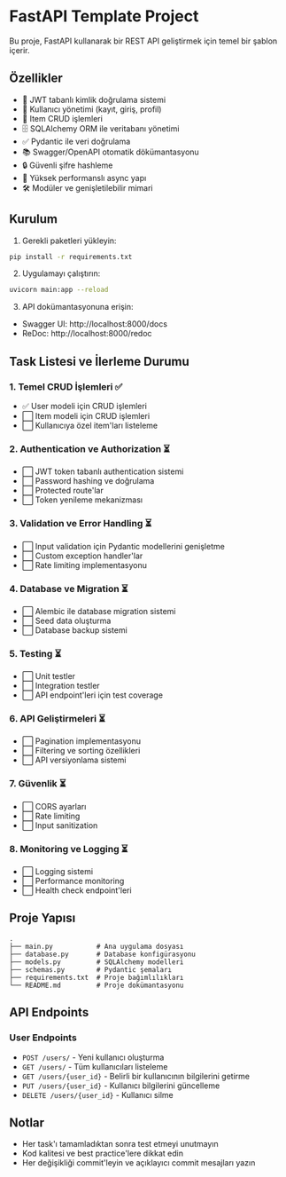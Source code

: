 # FastAPI Template Project

Bu proje, FastAPI kullanarak bir REST API geliştirmek için temel bir şablon içerir.

## Özellikler

- 🔐 JWT tabanlı kimlik doğrulama sistemi
- 👤 Kullanıcı yönetimi (kayıt, giriş, profil)
- 📝 Item CRUD işlemleri
- 🗄️ SQLAlchemy ORM ile veritabanı yönetimi
- ✅ Pydantic ile veri doğrulama
- 📚 Swagger/OpenAPI otomatik dökümantasyonu
- 🔒 Güvenli şifre hashleme
- 🚀 Yüksek performanslı async yapı
- 🛠️ Modüler ve genişletilebilir mimari

## Kurulum

1. Gerekli paketleri yükleyin:
```bash
pip install -r requirements.txt
```

2. Uygulamayı çalıştırın:
```bash
uvicorn main:app --reload
```

3. API dokümantasyonuna erişin:
- Swagger UI: http://localhost:8000/docs
- ReDoc: http://localhost:8000/redoc

## Task Listesi ve İlerleme Durumu

### 1. Temel CRUD İşlemleri ✅
- ✅ User modeli için CRUD işlemleri
- ⬜ Item modeli için CRUD işlemleri
- ⬜ Kullanıcıya özel item'ları listeleme

### 2. Authentication ve Authorization ⏳
- ⬜ JWT token tabanlı authentication sistemi
- ⬜ Password hashing ve doğrulama
- ⬜ Protected route'lar
- ⬜ Token yenileme mekanizması

### 3. Validation ve Error Handling ⏳
- ⬜ Input validation için Pydantic modellerini genişletme
- ⬜ Custom exception handler'lar
- ⬜ Rate limiting implementasyonu

### 4. Database ve Migration ⏳
- ⬜ Alembic ile database migration sistemi
- ⬜ Seed data oluşturma
- ⬜ Database backup sistemi

### 5. Testing ⏳
- ⬜ Unit testler
- ⬜ Integration testler
- ⬜ API endpoint'leri için test coverage

### 6. API Geliştirmeleri ⏳
- ⬜ Pagination implementasyonu
- ⬜ Filtering ve sorting özellikleri
- ⬜ API versiyonlama sistemi

### 7. Güvenlik ⏳
- ⬜ CORS ayarları
- ⬜ Rate limiting
- ⬜ Input sanitization

### 8. Monitoring ve Logging ⏳
- ⬜ Logging sistemi
- ⬜ Performance monitoring
- ⬜ Health check endpoint'leri

## Proje Yapısı

```
.
├── main.py           # Ana uygulama dosyası
├── database.py       # Database konfigürasyonu
├── models.py         # SQLAlchemy modelleri
├── schemas.py        # Pydantic şemaları
├── requirements.txt  # Proje bağımlılıkları
└── README.md         # Proje dokümantasyonu
```

## API Endpoints

### User Endpoints
- `POST /users/` - Yeni kullanıcı oluşturma
- `GET /users/` - Tüm kullanıcıları listeleme
- `GET /users/{user_id}` - Belirli bir kullanıcının bilgilerini getirme
- `PUT /users/{user_id}` - Kullanıcı bilgilerini güncelleme
- `DELETE /users/{user_id}` - Kullanıcı silme

## Notlar

- Her task'ı tamamladıktan sonra test etmeyi unutmayın
- Kod kalitesi ve best practice'lere dikkat edin
- Her değişikliği commit'leyin ve açıklayıcı commit mesajları yazın
